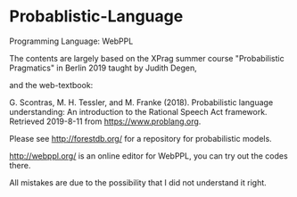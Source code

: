 # Probablistic-Language

Programming Language: WebPPL

The contents are largely based on the XPrag summer course "Probabilistic Pragmatics" in Berlin 2019 taught by Judith Degen,

and the web-textbook:

G. Scontras, M. H. Tessler, and M. Franke (2018). Probabilistic language understanding: An introduction to the Rational Speech Act framework. Retrieved 2019-8-11 from https://www.problang.org.

Please see http://forestdb.org/ for a repository for probabilistic models.

http://webppl.org/ is an online editor for WebPPL, you can try out the codes there.

All mistakes are due to the possibility that I did not understand it right.
